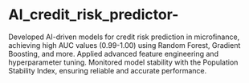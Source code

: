 # AI_credit_risk_predictor-
Developed AI-driven models for credit risk prediction in microfinance, achieving high AUC values (0.99-1.00) using Random Forest, Gradient Boosting, and more. Applied advanced feature engineering and hyperparameter tuning. Monitored model stability with the Population Stability Index, ensuring reliable and accurate performance.
